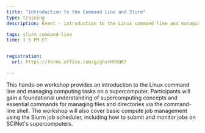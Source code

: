 ```yaml
---
title: "Introduction to the Command line and Slurm"
type: training
description: Event - introduction to the Linux command line and managing computing tasks on a supercomputer

tags: slurm command-line
time: 1-5 PM ET


registration: 
  url: https://forms.office.com/g/ghxrH95QK7

---
```


This hands-on workshop provides an introduction to the Linux command line and managing computing tasks on a supercomputer.<!--excerpt--> Participants will gain a foundational understanding of supercomputing concepts and essential commands for managing files and directories via the command-line shell. The workshop will also cover basic compute job management using the Slurm job scheduler, including how to submit and monitor jobs on SCINet's supercomputers. 